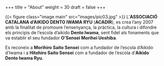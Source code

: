 +++
title = "About"
weight = 30
draft = false
+++

{{< figure class="image main" src="images/pic03.jpg" >}}
L’<strong>ASSOCIACIÓ CATALANA d’AIKIDO DENTO IWAMA RYU</strong> (<strong>ACADIR</strong>), es crea l’any 2007 amb la finalitat de promoure l’ensenyança, la pràctica, la cultura i difondre els principis de l’escola d’aikido<strong> Dento Iwama</strong>, sent fidel als fonaments que va establir el seu fundador <strong>O’Sensei Morihei Ueshiba</strong>.

Es reconeix a <strong>Morihiro Saito Sensei</strong> com a fundador de l’escola d’Aikido d’Iwama i a <strong>Hitohiro Saito Sensei</strong> com a fundador de l’escola d’<strong>Aikido Dento Iwama Ryu</strong>.

